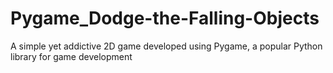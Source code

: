 # Pygame_Dodge-the-Falling-Objects
A simple yet addictive 2D game developed using Pygame, a popular Python library for game development
